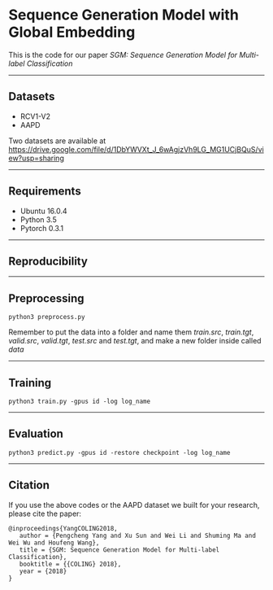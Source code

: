 # Sequence Generation Model with Global Embedding
This is the code for our paper *SGM: Sequence Generation Model for Multi-label Classification*

***********************************************************

## Datasets
* RCV1-V2
* AAPD

Two datasets are available at https://drive.google.com/file/d/1DbYWVXt_J_6wAgjzVh9LG_MG1UCjBQuS/view?usp=sharing

***************************************************************

## Requirements
* Ubuntu 16.0.4
* Python 3.5
* Pytorch 0.3.1

***************************************************************

## Reproducibility

***************************************************************

## Preprocessing
```
python3 preprocess.py 
```
Remember to put the data into a folder and name them *train.src*, *train.tgt*, *valid.src*, *valid.tgt*, *test.src* and *test.tgt*, and make a new folder inside called *data*

***************************************************************

## Training
```
python3 train.py -gpus id -log log_name
```

****************************************************************

## Evaluation
```
python3 predict.py -gpus id -restore checkpoint -log log_name
```

*******************************************************************

## Citation
If you use the above codes or the AAPD dataset we built for your research, please cite the paper:

```
@inproceedings{YangCOLING2018,
   author = {Pengcheng Yang and Xu Sun and Wei Li and Shuming Ma and Wei Wu and Houfeng Wang},
   title = {SGM: Sequence Generation Model for Multi-label Classification},
   booktitle = {{COLING} 2018},
   year = {2018}
}
```
